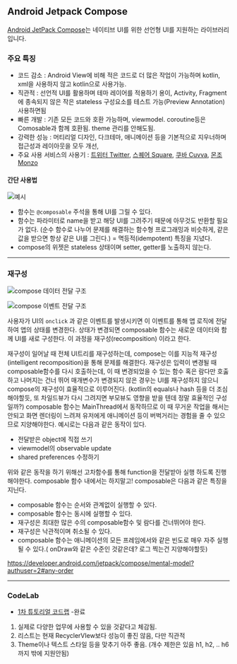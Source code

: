 ## Android Jetpack Compose

[Android JetPack Compose](https://developer.android.com/jetpack/compose)는 네이티브 UI를 위한 선언형 UI를 지원하는 라이브러리입니다.

### 주요 특징
* 코드 감소 : Android View에 비해 적은 코드로 더 많은 작업이 가능하며 kotlin, xml을 사용하지 않고 kotlin으로 사용가능.
* 직관적 : 선언적 UI를 활용하며 테마 레이어를 적용하기 용이, Activity, Fragment에 종속되지 않은 작은 stateless 구성요소를 테스트 가능(Preview Annotation) 사용하면됨
* 빠른 개발 : 기존 모든 코드와 호환 가능하며, viewmodel. coroutine등은 Comosable과 함께 호환됨. theme 관리를 안해도됨.
* 강력한 성능 : 머티리얼 디자인, 다크테마, 애니메이션 등을 기본적으로 지우너하며 접근성과 레이아웃을 모두 개선,
* 주요 사용 서비스의 사용기 : [트위터 Twitter](https://developer.android.com/stories/apps/twitter-compose), [스퀘어 Square](https://developer.android.com/stories/apps/square-compose), [쿠바 Cuvva](https://developer.android.com/stories/apps/cuvva-compose), [몬조 Monzo](https://developer.android.com/stories/apps/monzo-compose)


#### 간단 사용법
![예시](https://developer.android.com/images/jetpack/compose/mmodel-simple.png)


* 함수는 `@composable` 주석을 통해 UI를 그릴 수 있다.
* 함수는 파라미터로 name을 받고 해당 UI를 그려주기 때문에 아무것도 반환할 필요가 없다. (순수 함수로 나누어 문제를 해결하는 함수형 프로그래밍과 비슷하게, 같은 값을 받으면 항상 같은 UI를 그린다.) = 멱등적(idempotent) 특징을 지녔다.
* compose의 위젯은 stateless 상태이며 setter, getter를 노출하지 않는다.


----


### 재구성

![compose 데이터 전달 구조](https://developer.android.com/images/jetpack/compose/mmodel-flow-data.png)

![compose 이벤트 전달 구조](https://developer.android.com/images/jetpack/compose/mmodel-flow-events.png)

 사용자가 UI의 `onclick` 과 같은 이벤트를 발생시키면 이 이벤트를 통해 앱 로직에 전달하여 앱의 상태를 변경한다. 상태가 변경되면 composable 함수는 새로운 데이터와 함께 UI를 새로 구성한다. 이 과정을 재구성(recomposition) 이라고 한다.
 
  재구성이 일어날 때 전체 UI트리를 재구성하는데, compose는 이를 지능적 재구성(intelligent recomposition)을 통해 문제를 해결한다.
 재구성은 입력이 변경될 때 composable함수를 다시 호출하는데, 이 때 변경되었을 수 있는 함수 혹은 람다만 호춣하고 나머지는 건너 뛰어 매개변수가 변경되지 않은 경우는 UI를 재구성하지 않으니 compose의 재구성이 효율적으로 이루어진다. (kotlin의 equals나 hash 등을 더 조심해야할듯, 또 차일드뷰가 다시 그려지면 부모뷰도 영향을 받을 텐데 정말 효율적인 구성일까?)
  composable 함수는 MainThread에서 동작하므로 이 때 무거운 작업을 해서는 안되고 화면 렌더링이 느려져 유저에게 애니메이션 등이 버벅거리는 경험을 줄 수 있으므로 지양해야한다. 예시로는 다음과 같은 동작이 있다.

* 전달받은 object에 직접 쓰기
* viewmodel의 observable update
* shared preferences 수정하기

위와 같은 동작을 하기 위해선 고차함수를 통해 function을 전달받아 실행 하도록 진행해야한다. composable 함수 내에서는 하지말고! composable은 다음과 같은 특징을 지닌다.
 
* composable 함수는 순서와 관계없이 실행할 수 있다.
* composable 함수는 동시에 실행할 수 있다.
* 재구성은 최대한 많은 수의 composable함수 및 람다를 건너뛰어야 한다.
* 재구성은 낙관적이며 취소될 수 있다.
* composable 함수는 애니메이션의 모든 프레임에서와 같은 빈도로 매우 자주 실행될 수 있다.( onDraw와 같은 수준인 것같은데? 로그 찍는건 지양해야할듯)

 
https://developer.android.com/jetpack/compose/mental-model?authuser=2#any-order
 

-----


### CodeLab

* [1차 튜토리얼 코드랩](https://developer.android.com/codelabs/jetpack-compose-basics?hl=ko#0)   -완료
 
 1. 실제로 다양한 업무에 사용할 수 있을 것같다고 체감됨.
 2. 리스트는 현재 RecyclerVIew보다 성능이 좋진 않음, 다만 직관적
 3. Theme이나 텍스트 스타일 등을 맞추기 아주 좋음. (개수 제한은 있음 h1, h2, .. h6까지 밖에 지원안됨)

 